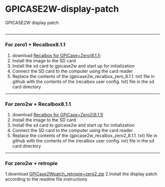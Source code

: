 # GPICASE2W-display-patch
GPICASE2W display patch

## 

--------------------
### For zero1 + Recalbox8.1.1
1. download [Recalbox for GPiCase+Zero(8.1.1)](https://upgrade.recalbox.com/latest/download-wizard/rpi1/recalbox-rpi1.img.xz)
2. Install the image to the SD card
3. Install the sd card to gpicase2w and start up for initialization
4. Connect the SD card to the computer using the card reader
5. Replace the contents of the (gpicase2w_recalbox_zero_8.1.1. txt) file in github with the contents of the (recalbox user config. txt) file in the sd card directory


--------------------
### For zero2w + Recalbox8.1.1
1. download [Recalbox for GPiCase+Zero2(8.1.1)](https://upgrade.recalbox.com/latest/download-wizard/rpizero2legacy/recalbox-rpizero2legacy.img.xz)
2. Install the image to the SD card
3. Install the sd card to gpicase2w and start up for initialization
4. Connect the SD card to the computer using the card reader
5. Replace the contents of the (gpicase2w_recalbox_zero2_8.1.1. txt) file in github with the contents of the (recalbox user config. txt) file in the sd card directory


--------------------
### For zero2w + retropie
1.download [GPiCase2Wpatch_retropie+zero2.zip](https://github.com/RetroFlag/GPICASE2W-display-patch/raw/main/GPiCase2Wpatch_retropie%2Bzero2.zip)
2.Install the display patch according to the readme file instructions
